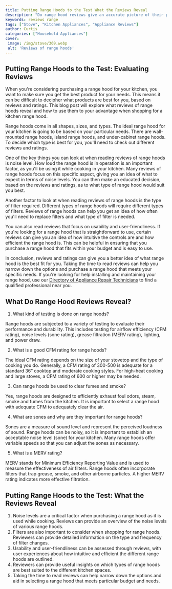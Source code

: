 ```yaml
---
title: Putting Range Hoods to the Test What the Reviews Reveal
description: "Do range hood reviews give an accurate picture of their performance We look at the available research to determine if the claims made about range hoods really stand up to the test"
keywords: reviews range
tags: ["Stove", "Kitchen Appliances", "Appliance Reviews"]
author: Curtis
categories: ["Household Appliances"]
cover: 
 image: /img/stove/369.webp
 alt: 'Reviews of range hoods'
---
```

## Putting Range Hoods to the Test: Evaluating Reviews
When you're considering purchasing a range hood for your kitchen, you want to make sure you get the best product for your needs. This means it can be difficult to decipher what products are best for you, based on reviews and ratings. This blog post will explore what reviews of range hoods reveal and how to use them to your advantage when shopping for a kitchen range hood. 

Range hoods come in all shapes, sizes, and types. The ideal range hood for your kitchen is going to be based on your particular needs. There are wall-mounted range hoods, island range hoods, and under-cabinet range hoods. To decide which type is best for you, you'll need to check out different reviews and ratings. 

One of the key things you can look at when reading reviews of range hoods is noise level. How loud the range hood is in operation is an important factor, as you'll be using it while cooking in your kitchen. Many reviews of range hoods focus on this specific aspect, giving you an idea of what to expect in terms of noise levels. You can then make an educated decision, based on the reviews and ratings, as to what type of range hood would suit you best. 

Another factor to look at when reading reviews of range hoods is the type of filter required. Different types of range hoods will require different types of filters. Reviews of range hoods can help you get an idea of how often you'll need to replace filters and what type of filter is needed. 

You can also read reviews that focus on usability and user-friendliness. If you're looking for a range hood that is straightforward to use, certain reviews can give you an idea of how intuitive the controls are and how efficient the range hood is. This can be helpful in ensuring that you purchase a range hood that fits within your budget and is easy to use. 

In conclusion, reviews and ratings can give you a better idea of what range hood is the best fit for you. Taking the time to read reviews can help you narrow down the options and purchase a range hood that meets your specific needs. If you're looking for help installing and maintaining your range hood, use our [Directory of Appliance Repair Technicians](./pages/appliance-repair-technicians) to find a qualified professional near you.

## What Do Range Hood Reviews Reveal?

1. What kind of testing is done on range hoods?

Range hoods are subjected to a variety of testing to evaluate their performance and durability. This includes testing for airflow efficiency (CFM rating), noise levels (sone rating), grease filtration (MERV rating), lighting, and power draw.

2. What is a good CFM rating for range hoods?

The ideal CFM rating depends on the size of your stovetop and the type of cooking you do. Generally, a CFM rating of 300-500 is adequate for a standard 36” cooktop and moderate cooking styles. For high-heat cooking and large stoves, a CFM rating of 600 or higher may be needed.

3. Can range hoods be used to clear fumes and smoke?

Yes, range hoods are designed to efficiently exhaust foul odors, steam, smoke and fumes from the kitchen. It is important to select a range hood with adequate CFM to adequately clear the air.

4. What are sones and why are they important for range hoods?

Sones are a measure of sound level and represent the perceived loudness of sound. Range hoods can be noisy, so it is important to establish an acceptable noise level (sone) for your kitchen. Many range hoods offer variable speeds so that you can adjust the sones as necessary. 

5. What is a MERV rating?

MERV stands for Minimum Efficiency Reporting Value and is used to measure the effectiveness of air filters. Range hoods often incorporate filters that trap grease, smoke, and other airborne particles. A higher MERV rating indicates more effective filtration.

## Putting Range Hoods to the Test: What the Reviews Reveal
1. Noise levels are a critical factor when purchasing a range hood as it is used while cooking. Reviews can provide an overview of the noise levels of various range hoods.
2. Filters are also important to consider when shopping for range hoods. Reviewers can provide detailed information on the type and frequency of filter changes. 
3. Usability and user-friendliness can be assessed through reviews, with user experiences about how intuitive and efficient the different range hoods are outlined. 
4. Reviewers can provide useful insights on which types of range hoods are best suited to the different kitchen spaces. 
5. Taking the time to read reviews can help narrow down the options and aid in selecting a range hood that meets particular budget and needs.
